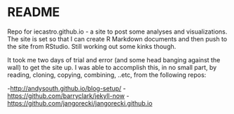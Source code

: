 # README

Repo for iecastro.github.io - a  site to post some analyses and visualizations. The site is set so that I can create R Markdown documents 
and then push to the site from RStudio.  Still working out some kinks though.

It took me two days of trial and error (and some head banging against the wall) to get the site up. I was able to accomplish this, in
no small part, by reading, cloning, copying, combining, ..etc, from the following repos:

-http://andysouth.github.io/blog-setup/
-https://github.com/barryclark/jekyll-now
-https://github.com/jangorecki/jangorecki.github.io

